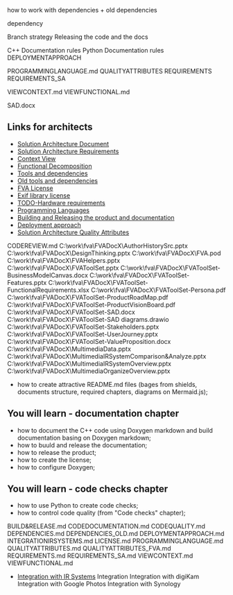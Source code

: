 how to work with dependencies + old dependencies

 dependency 

Branch strategy
Releasing the code and the docs

C++ Documentation rules
Python Documentation rules
DEPLOYMENTAPPROACH

PROGRAMMINGLANGUAGE.md
QUALITYATTRIBUTES
REQUIREMENTS
REQUIREMENTS_SA

VIEWCONTEXT.md
VIEWFUNCTIONAL.md

SAD.docx

## Links for architects 
- [Solution Architecture Document](FVADocX/SAD.docx)
- [Solution Architecture Requirements](FVADocMD/REQUIREMENTS_SA.md)
- [Context View](FVADocMD/VIEWCONTEXT.md)
- [Functional Decomposition](FVADocMD/VIEWFUNCTIONAL.md)
- [Tools and dependencies](FVADocMD/DEPENDENCIES.md)
- [Old tools and dependencies](FVADocMD/DEPENDENCIES_OLD.md)
- [FVA License](FVADocMD/LICENSE.md)
- [Exif library license](FVACommonLib/LICENSE)
- [TODO-Hardware requirements](TODO)
- [Programming Languages](FVADocMD/PROGRAMMINGLANGUAGE.md)
- [Building and Releasing the product and documentation](FVADocMD/BUILD&RELEASE.md)
- [Deployment approach](FVADocMD/DEPLOYMENTAPPROACH.md)
- [Solution Architecture Quality Attributes](FVADocMD/QUALITYATTRIBUTES.md)

CODEREVIEW.md
C:\work\fva\FVADocX\AuthorHistorySrc.pptx
C:\work\fva\FVADocX\DesignThinking.pptx
C:\work\fva\FVADocX\FVA.pod
C:\work\fva\FVADocX\FVAHelpers.pptx
C:\work\fva\FVADocX\FVAToolSet.pptx
C:\work\fva\FVADocX\FVAToolSet-BusinessModelCanvas.docx
C:\work\fva\FVADocX\FVAToolSet-Features.pptx
C:\work\fva\FVADocX\FVAToolSet-FunctionalRequirements.xlsx
C:\work\fva\FVADocX\FVAToolSet-Persona.pdf
C:\work\fva\FVADocX\FVAToolSet-ProductRoadMap.pdf
C:\work\fva\FVADocX\FVAToolSet-ProductVisionBoard.pdf
C:\work\fva\FVADocX\FVAToolSet-SAD.docx
C:\work\fva\FVADocX\FVAToolSet-SAD diagrams.drawio
C:\work\fva\FVADocX\FVAToolSet-Stakeholders.pptx
C:\work\fva\FVADocX\FVAToolSet-UserJourney.pptx
C:\work\fva\FVADocX\FVAToolSet-ValueProposition.docx
C:\work\fva\FVADocX\MultimediaData.pptx
C:\work\fva\FVADocX\MultimediaIRSystemComparison&Analyze.pptx
C:\work\fva\FVADocX\MultimediaIRSystemOverview.pptx
C:\work\fva\FVADocX\MultimediaOrganizeOverview.pptx

* how to create attractive README.md files (bages from shields, documents structure, required chapters, diagrams on Mermaid.js);
## You will learn - documentation chapter
* how to document the C++ code using Doxygen markdown and build documentation basing on Doxygen markdown;
* how to buuld and release the documentation;
* how to release the product;
* how to create the license;
* how to configure Doxygen;

## You will learn - code checks chapter
* how to use Python to create code checks;
* how to control code quality (from "Code checks" chapter);

BUILD&RELEASE.md
CODEDOCUMENTATION.md
CODEQUALITY.md
DEPENDENCIES.md
DEPENDENCIES_OLD.md
DEPLOYMENTAPPROACH.md
INTEGRATIONIRSYSTEMS.md
LICENSE.md
PROGRAMMINGLANGUAGE.md
QUALITYATTRIBUTES.md
QUALITYATTRIBUTES_FVA.md
REQUIREMENTS.md
REQUIREMENTS_SA.md
VIEWCONTEXT.md
VIEWFUNCTIONAL.md
- [Integration with IR Systems](FVADocMD/INTEGRATIONIRSYSTEMS.md)
Integration
Integration with digiKam
Integration with Google Photos
Integration with Synology